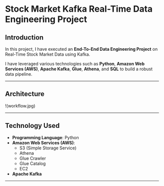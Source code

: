 # Stock Market Kafka Real-Time Data Engineering Project

## Introduction
In this project, I have executed an **End-To-End Data Engineering Project** on Real-Time Stock Market Data using Kafka. 

I have leveraged various technologies such as **Python**, **Amazon Web Services (AWS)**, **Apache Kafka**, **Glue**, **Athena**, and **SQL** to build a robust data pipeline.

---

## Architecture
!(workflow.jpg)

---

## Technology Used
- **Programming Language**: Python
- **Amazon Web Services (AWS)**:
  - S3 (Simple Storage Service)
  - Athena
  - Glue Crawler
  - Glue Catalog
  - EC2
- **Apache Kafka**

---


